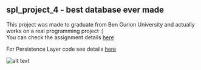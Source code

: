 ## spl_project_4 - best database ever made  
This project was made to graduate from Ben Gurion University and actually works on a real programming project :)   
You can check the assignment details [here](https://www.cs.bgu.ac.il/~spl211/Assignments/Assignment_4)

For Persistence Layer code see details [here](https://www.cs.bgu.ac.il/~spl211/PracticalSession13)

![alt text](https://media.giphy.com/media/T3YmeL5TuhNJu/giphy.gif)  
